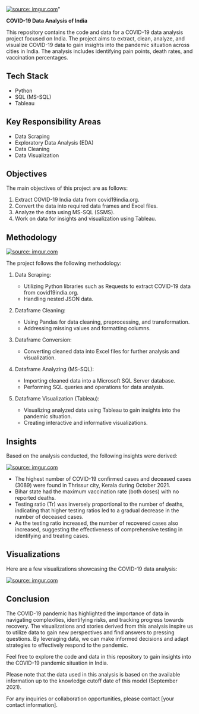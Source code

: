 <a href="https://imgur.com/wjM3LCG"><img src="https://i.imgur.com/wjM3LCG.jpg" title="source: imgur.com" /></a>"

 **COVID-19 Data Analysis of India**

This repository contains the code and data for a COVID-19 data analysis project focused on India. The project aims to extract, clean, analyze, and visualize COVID-19 data to gain insights into the pandemic situation across cities in India. The analysis includes identifying pain points, death rates, and vaccination percentages.

## Tech Stack

- Python
- SQL (MS-SQL)
- Tableau

## Key Responsibility Areas

- Data Scraping
- Exploratory Data Analysis (EDA)
- Data Cleaning
- Data Visualization

## Objectives

The main objectives of this project are as follows:

1. Extract COVID-19 India data from covid19india.org.
2. Convert the data into required data frames and Excel files.
3. Analyze the data using MS-SQL (SSMS).
4. Work on data for insights and visualization using Tableau.

## Methodology

<a href="https://imgur.com/eT68L0o"><img src="https://i.imgur.com/eT68L0o.png" title="source: imgur.com" /></a>

The project follows the following methodology:

1. Data Scraping:
   - Utilizing Python libraries such as Requests to extract COVID-19 data from covid19india.org.
   - Handling nested JSON data.

2. Dataframe Cleaning:
   - Using Pandas for data cleaning, preprocessing, and transformation.
   - Addressing missing values and formatting columns.

3. Dataframe Conversion:
   - Converting cleaned data into Excel files for further analysis and visualization.

4. Dataframe Analyzing (MS-SQL):
   - Importing cleaned data into a Microsoft SQL Server database.
   - Performing SQL queries and operations for data analysis.

5. Dataframe Visualization (Tableau):
   - Visualizing analyzed data using Tableau to gain insights into the pandemic situation.
   - Creating interactive and informative visualizations.

## Insights

Based on the analysis conducted, the following insights were derived:

<a href="https://imgur.com/FwDVYC8"><img src="https://i.imgur.com/FwDVYC8.png" title="source: imgur.com" /></a>

- The highest number of COVID-19 confirmed cases and deceased cases (3089) were found in Thrissur city, Kerala during October 2021.
- Bihar state had the maximum vaccination rate (both doses) with no reported deaths.
- Testing ratio (Tr) was inversely proportional to the number of deaths, indicating that higher testing ratios led to a gradual decrease in the number of deceased cases.
- As the testing ratio increased, the number of recovered cases also increased, suggesting the effectiveness of comprehensive testing in identifying and treating cases.

## Visualizations

Here are a few visualizations showcasing the COVID-19 data analysis:

<a href="https://imgur.com/ctOTXvh"><img src="https://i.imgur.com/ctOTXvh.png" title="source: imgur.com" /></a>

## Conclusion

The COVID-19 pandemic has highlighted the importance of data in navigating complexities, identifying risks, and tracking progress towards recovery. The visualizations and stories derived from this analysis inspire us to utilize data to gain new perspectives and find answers to pressing questions. By leveraging data, we can make informed decisions and adapt strategies to effectively respond to the pandemic.

Feel free to explore the code and data in this repository to gain insights into the COVID-19 pandemic situation in India.

Please note that the data used in this analysis is based on the available information up to the knowledge cutoff date of this model (September 2021).

For any inquiries or collaboration opportunities, please contact [your contact information].
